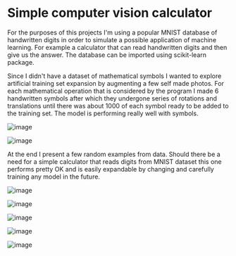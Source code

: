 # Simple computer vision calculator
For the purposes of this projects I'm using a popular MNIST database of handwritten digits in order to simulate a possible application of machine learning. For example a calculator that can read handwritten digits and then give us the answer. The database can be imported using scikit-learn package.

Since I didn't have a dataset of mathematical symbols I wanted to explore artificial training set expansion by augmenting a few self made photos. For each mathematical operation that is considered by the program I made 6 handwritten symbols after which they undergone series of rotations and translations until there was about 1000 of each symbol ready to be added to the training set. The model is performing really well with symbols.

![image](https://user-images.githubusercontent.com/23265032/132756745-fd60ddee-04c5-483b-8141-78ac9806cb46.png)

![image](https://user-images.githubusercontent.com/23265032/132756835-afd9afc5-a1f4-4a05-a79c-1e864115d0a3.png)

At the end I present a few random examples from data. Should there be a need for a simple calculator that reads digits from MNIST dataset this one performs pretty OK and is easily expandable by changing and carefully training any model in the future.

![image](https://user-images.githubusercontent.com/23265032/132756970-e1e3da5d-6e15-4a02-bb87-42917e9965f2.png)

![image](https://user-images.githubusercontent.com/23265032/132756872-abc86a6a-16e5-4343-9b09-79a6da0fe7e9.png)

![image](https://user-images.githubusercontent.com/23265032/132756895-d4e14c04-7ce4-4fef-a658-3468a8670ffd.png)

![image](https://user-images.githubusercontent.com/23265032/132756922-3899c415-15a9-4b3d-b405-36669b76ff2d.png)

![image](https://user-images.githubusercontent.com/23265032/132756936-37c96e64-5e69-49fa-a7e1-f3856e58629f.png)
